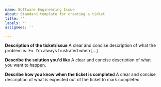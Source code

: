 ```yaml
---
name: Software Engineering Issue
about: Standard template for creating a ticket
title: ''
labels: ''
assignees: ''

---
```


**Description of the ticket/issue**
A clear and concise description of what the problem is. Ex. I'm always frustrated when [...]

**Describe the solution you'd like**
A clear and concise description of what you want to happen.

**Describe how you know when the ticket is completed**
A clear and concise description of what is expected out of the ticket to mark completed
